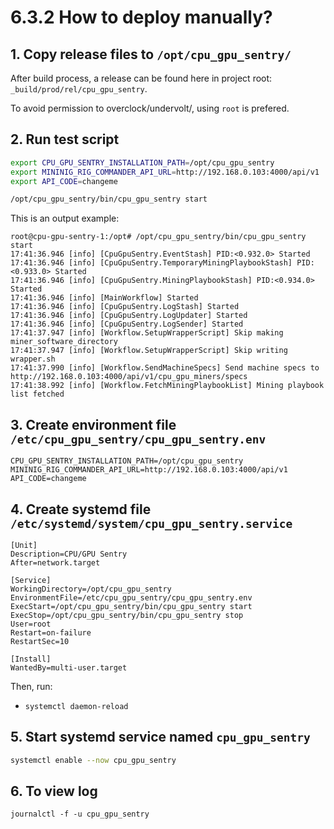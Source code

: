 # 6.3.2 How to deploy manually?

## 1. Copy release files to `/opt/cpu_gpu_sentry/`
After build process, a release can be found here in project root: `_build/prod/rel/cpu_gpu_sentry`.

To avoid permission to overclock/undervolt/, using `root` is prefered.

## 2. Run test script

```sh
export CPU_GPU_SENTRY_INSTALLATION_PATH=/opt/cpu_gpu_sentry
export MININIG_RIG_COMMANDER_API_URL=http://192.168.0.103:4000/api/v1
export API_CODE=changeme

/opt/cpu_gpu_sentry/bin/cpu_gpu_sentry start
```

This is an output example:
```text
root@cpu-gpu-sentry-1:/opt# /opt/cpu_gpu_sentry/bin/cpu_gpu_sentry start
17:41:36.946 [info] [CpuGpuSentry.EventStash] PID:<0.932.0> Started
17:41:36.946 [info] [CpuGpuSentry.TemporaryMiningPlaybookStash] PID:<0.933.0> Started
17:41:36.946 [info] [CpuGpuSentry.MiningPlaybookStash] PID:<0.934.0> Started
17:41:36.946 [info] [MainWorkflow] Started
17:41:36.946 [info] [CpuGpuSentry.LogStash] Started
17:41:36.946 [info] [CpuGpuSentry.LogUpdater] Started
17:41:36.946 [info] [CpuGpuSentry.LogSender] Started
17:41:37.947 [info] [Workflow.SetupWrapperScript] Skip making miner_software_directory
17:41:37.947 [info] [Workflow.SetupWrapperScript] Skip writing wrapper.sh
17:41:37.990 [info] [Workflow.SendMachineSpecs] Send machine specs to http://192.168.0.103:4000/api/v1/cpu_gpu_miners/specs
17:41:38.992 [info] [Workflow.FetchMiningPlaybookList] Mining playbook list fetched
```

## 3. Create environment file `/etc/cpu_gpu_sentry/cpu_gpu_sentry.env`

```
CPU_GPU_SENTRY_INSTALLATION_PATH=/opt/cpu_gpu_sentry
MININIG_RIG_COMMANDER_API_URL=http://192.168.0.103:4000/api/v1
API_CODE=changeme
```

## 4. Create systemd file `/etc/systemd/system/cpu_gpu_sentry.service`

```systemd
[Unit]
Description=CPU/GPU Sentry
After=network.target

[Service]
WorkingDirectory=/opt/cpu_gpu_sentry
EnvironmentFile=/etc/cpu_gpu_sentry/cpu_gpu_sentry.env
ExecStart=/opt/cpu_gpu_sentry/bin/cpu_gpu_sentry start
ExecStop=/opt/cpu_gpu_sentry/bin/cpu_gpu_sentry stop
User=root
Restart=on-failure
RestartSec=10

[Install]
WantedBy=multi-user.target
```

Then, run:

- `systemctl daemon-reload`

## 5. Start systemd service named `cpu_gpu_sentry`
```sh
systemctl enable --now cpu_gpu_sentry
```

## 6. To view log
```
journalctl -f -u cpu_gpu_sentry
```

